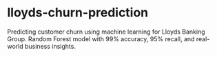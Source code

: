 # lloyds-churn-prediction
Predicting customer churn using machine learning for Lloyds Banking Group. Random Forest model with 99% accuracy, 95% recall, and real-world business insights.
